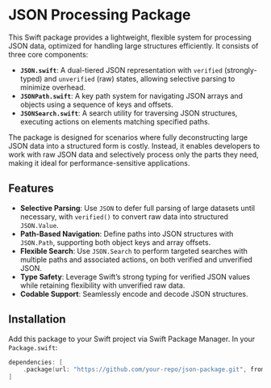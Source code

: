 # JSON Processing Package

This Swift package provides a lightweight, flexible system for processing JSON data, optimized for handling large structures efficiently. It consists of three core components:

- **`JSON.swift`**: A dual-tiered JSON representation with `verified` (strongly-typed) and `unverified` (raw) states, allowing selective parsing to minimize overhead.
- **`JSONPath.swift`**: A key path system for navigating JSON arrays and objects using a sequence of keys and offsets.
- **`JSONSearch.swift`**: A search utility for traversing JSON structures, executing actions on elements matching specified paths.

The package is designed for scenarios where fully deconstructing large JSON data into a structured form is costly. Instead, it enables developers to work with raw JSON data and selectively process only the parts they need, making it ideal for performance-sensitive applications.

## Features

- **Selective Parsing**: Use `JSON` to defer full parsing of large datasets until necessary, with `verified()` to convert raw data into structured `JSON.Value`.
- **Path-Based Navigation**: Define paths into JSON structures with `JSON.Path`, supporting both object keys and array offsets.
- **Flexible Search**: Use `JSON.Search` to perform targeted searches with multiple paths and associated actions, on both verified and unverified JSON.
- **Type Safety**: Leverage Swift’s strong typing for verified JSON values while retaining flexibility with unverified raw data.
- **Codable Support**: Seamlessly encode and decode JSON structures.

## Installation

Add this package to your Swift project via Swift Package Manager. In your `Package.swift`:

```swift
dependencies: [
    .package(url: "https://github.com/your-repo/json-package.git", from: "1.0.0")
]
